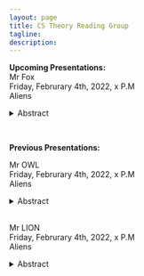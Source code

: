 ```yaml
---
layout: page
title: CS Theory Reading Group 
tagline: 
description: 
---
```

**Upcoming Presentations:**  
Mr Fox  
Friday, Februrary 4th, 2022, x P.M   
Aliens
    <details>  
  <summary>Abstract </summary>  
  Hmm are you sure?!
</details>     
<p>&nbsp;</p>

**Previous Presentations:**   

Mr OWL   
Friday, Februrary 4th, 2022, x P.M   
Aliens
    <details>  
  <summary>Abstract</summary>
  Maybe. 
</details>   
&nbsp;

Mr LION      
Friday, Februrary 4th, 2022, x P.M   
Aliens
<details>  
  <summary>Abstract</summary>
  Oh no. 
</details>  
